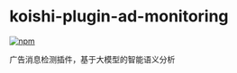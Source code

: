 # koishi-plugin-ad-monitoring

[![npm](https://img.shields.io/npm/v/koishi-plugin-ad-monitoring?style=flat-square)](https://www.npmjs.com/package/koishi-plugin-ad-monitoring)

广告消息检测插件，基于大模型的智能语义分析
